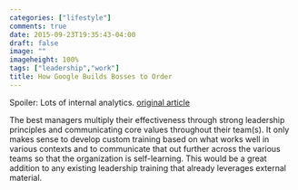 ```yaml
---
categories: ["lifestyle"]
comments: true
date: 2015-09-23T19:35:43-04:00
draft: false
image: ""
imageheight: 100%
tags: ["leadership","work"]
title: How Google Builds Bosses to Order
---
```


Spoiler: Lots of internal analytics. [original article](https://www.linkedin.com/pulse/how-google-builds-bosses-order-dr-travis-bradberry) <!--more-->

The best managers multiply their effectiveness through strong leadership principles and communicating core values throughout their team(s). It only makes sense to develop custom training based on what works well in various contexts and to communicate that out further across the various teams so that the organization is self-learning. This would be a great addition to any existing leadership training that already leverages external material.
